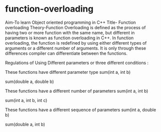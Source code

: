 # function-overloading
Aim-To learn Object oriented programming in C++
Title- Function overloading
Theory-Function Overloading is defined as the process of having two or more function with the same name, but different in parameters is known as function overloading in C++. In function overloading, the function is redefined by using either different types of arguments or a different number of arguments. It is only through these differences compiler can differentiate between the functions.

Regulations of Using
Different parameters or three different conditions :

These functions have different parameter type
sum(int a, int b)

sum(double a, double b)

These functions have a different number of parameters
sum(int a, int b)

sum(int a, int b, int c)

These functions have a different sequence of parameters
sum(int a, double b)

sum(double a, int b)
